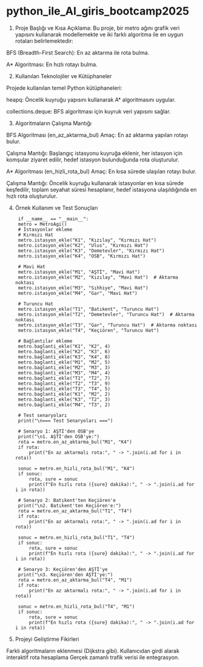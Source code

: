 # python_ile_AI_giris_bootcamp2025

1. Proje Başlığı ve Kısa Açıklama: Bu proje, bir metro ağını grafik veri yapısını kullanarak modellemekte ve iki farklı algoritma ile en uygun rotaları belirlemektedir:
   
BFS (Breadth-First Search): En az aktarma ile rota bulma.

A* Algoritması: En hızlı rotayı bulma.

2. Kullanılan Teknolojiler ve Kütüphaneler

Projede kullanılan temel Python kütüphaneleri:

heapq: Öncelik kuyruğu yapısını kullanarak A* algoritmasını uygular.

collections.deque: BFS algoritması için kuyruk veri yapısını sağlar.

3. Algoritmaların Çalışma Mantığı

BFS Algoritması (en_az_aktarma_bul)
  Amaç: En az aktarma yapılan rotayı bulur.
  
  Çalışma Mantığı: 
  Başlangıç istasyonu kuyruğa eklenir,
  her istasyon için komşular ziyaret edilir, hedef istasyon bulunduğunda rota oluşturulur.

A* Algoritması (en_hizli_rota_bul)
  Amaç: En kısa sürede ulaşılan rotayı bulur.
  
  Çalışma Mantığı:
  Öncelik kuyruğu kullanarak istasyonlar en kısa sürede keşfedilir,
  toplam seyahat süresi hesaplanır, hedef istasyona ulaşıldığında en hızlı rota oluşturulur.

4. Örnek Kullanım ve Test Sonuçları

        if __name__ == "__main__":
        metro = MetroAgi()
        # İstasyonlar ekleme
        # Kırmızı Hat
        metro.istasyon_ekle("K1", "Kızılay", "Kırmızı Hat")
        metro.istasyon_ekle("K2", "Ulus", "Kırmızı Hat")
        metro.istasyon_ekle("K3", "Demetevler", "Kırmızı Hat")
        metro.istasyon_ekle("K4", "OSB", "Kırmızı Hat")
        
        # Mavi Hat
        metro.istasyon_ekle("M1", "AŞTİ", "Mavi Hat")
        metro.istasyon_ekle("M2", "Kızılay", "Mavi Hat")  # Aktarma noktası
        metro.istasyon_ekle("M3", "Sıhhiye", "Mavi Hat")
        metro.istasyon_ekle("M4", "Gar", "Mavi Hat")
        
        # Turuncu Hat
        metro.istasyon_ekle("T1", "Batıkent", "Turuncu Hat")
        metro.istasyon_ekle("T2", "Demetevler", "Turuncu Hat")  # Aktarma noktası
        metro.istasyon_ekle("T3", "Gar", "Turuncu Hat")  # Aktarma noktası
        metro.istasyon_ekle("T4", "Keçiören", "Turuncu Hat")
        
        # Bağlantılar ekleme
        metro.baglanti_ekle("K1", "K2", 4)
        metro.baglanti_ekle("K2", "K3", 6)
        metro.baglanti_ekle("K3", "K4", 8)
        metro.baglanti_ekle("M1", "M2", 5)
        metro.baglanti_ekle("M2", "M3", 3)
        metro.baglanti_ekle("M3", "M4", 4)
        metro.baglanti_ekle("T1", "T2", 7)
        metro.baglanti_ekle("T2", "T3", 9)
        metro.baglanti_ekle("T3", "T4", 5)
        metro.baglanti_ekle("K1", "M2", 2)
        metro.baglanti_ekle("K3", "T2", 3)
        metro.baglanti_ekle("M4", "T3", 2)
        
        # Test senaryoları
        print("\n=== Test Senaryoları ===")
        
        # Senaryo 1: AŞTİ'den OSB'ye
        print("\n1. AŞTİ'den OSB'ye:")
        rota = metro.en_az_aktarma_bul("M1", "K4")
        if rota:
            print("En az aktarmalı rota:", " -> ".join(i.ad for i in rota))
        
        sonuc = metro.en_hizli_rota_bul("M1", "K4")
        if sonuc:
            rota, sure = sonuc
            print(f"En hızlı rota ({sure} dakika):", " -> ".join(i.ad for i in rota))
        
        # Senaryo 2: Batıkent'ten Keçiören'e
        print("\n2. Batıkent'ten Keçiören'e:")
        rota = metro.en_az_aktarma_bul("T1", "T4")
        if rota:
            print("En az aktarmalı rota:", " -> ".join(i.ad for i in rota))
        
        sonuc = metro.en_hizli_rota_bul("T1", "T4")
        if sonuc:
            rota, sure = sonuc
            print(f"En hızlı rota ({sure} dakika):", " -> ".join(i.ad for i in rota))
        
        # Senaryo 3: Keçiören'den AŞTİ'ye
        print("\n3. Keçiören'den AŞTİ'ye:")
        rota = metro.en_az_aktarma_bul("T4", "M1")
        if rota:
            print("En az aktarmalı rota:", " -> ".join(i.ad for i in rota))
        
        sonuc = metro.en_hizli_rota_bul("T4", "M1")
        if sonuc:
            rota, sure = sonuc
            print(f"En hızlı rota ({sure} dakika):", " -> ".join(i.ad for i in rota))


5. Projeyi Geliştirme Fikirleri

Farklı algoritmaların eklenmesi (Dijkstra gibi).
Kullanıcıdan girdi alarak interaktif rota hesaplama
Gerçek zamanlı trafik verisi ile entegrasyon.









